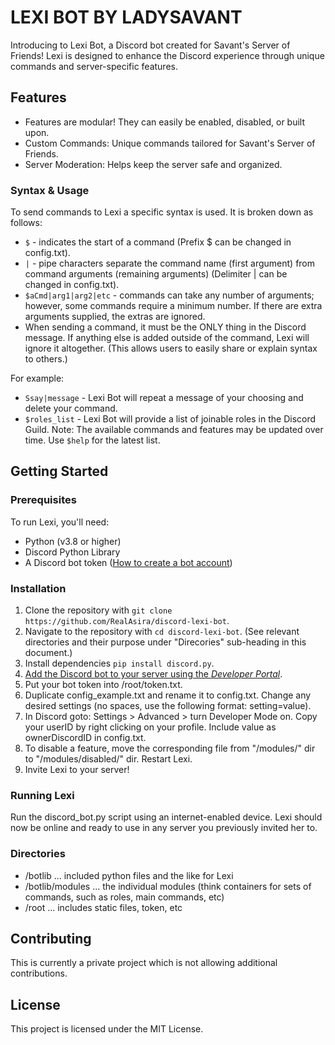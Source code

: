 # LEXI BOT BY LADYSAVANT

Introducing to Lexi Bot, a Discord bot created for Savant's Server of Friends! Lexi is designed to enhance the Discord experience through unique commands and server-specific features.

## Features

- Features are modular! They can easily be enabled, disabled, or built upon.
- Custom Commands: Unique commands tailored for Savant's Server of Friends.
- Server Moderation: Helps keep the server safe and organized.

### Syntax & Usage

To send commands to Lexi a specific syntax is used. It is broken down as follows:

- `$` - indicates the start of a command (Prefix $ can be changed in config.txt).
- `|` - pipe characters separate the command name (first argument) from command arguments (remaining arguments) (Delimiter | can be changed in config.txt).
- `$aCmd|arg1|arg2|etc` - commands can take any number of arguments; however, some commands require a minimum number. If there are extra arguments supplied, the extras are ignored.
- When sending a command, it must be the ONLY thing in the Discord message. If anything else is added outside of the command, Lexi will ignore it altogether. (This allows users to easily share or explain syntax to others.)

For example:

- `Ssay|message` - Lexi Bot will repeat a message of your choosing and delete your command.
- `$roles_list` - Lexi Bot will provide a list of joinable roles in the Discord Guild.
Note: The available commands and features may be updated over time. Use `$help` for the latest list.

## Getting Started

### Prerequisites

To run Lexi, you'll need:

- Python (v3.8 or higher)
- Discord Python Library
- A Discord bot token ([How to create a bot account](https://discordpy.readthedocs.io/en/stable/discord.html))

### Installation

1. Clone the repository with `git clone https://github.com/RealAsira/discord-lexi-bot`.
2. Navigate to the repository with `cd discord-lexi-bot`. (See relevant directories and their purpose under "Direcories" sub-heading in this document.)
3. Install dependencies `pip install discord.py`.
4. [Add the Discord bot to your server using the *Developer Portal*](https://realpython.com/how-to-make-a-discord-bot-python/#how-to-make-a-discord-bot-in-the-developer-portal).
5. Put your bot token into /root/token.txt.
6. Duplicate config_example.txt and rename it to config.txt. Change any desired settings (no spaces, use the following format: setting=value).
7. In Discord goto: Settings > Advanced > turn Developer Mode on. Copy your userID by right clicking on your profile. Include value as ownerDiscordID in config.txt.
8. To disable a feature, move the corresponding file from "/modules/" dir to "/modules/disabled/" dir. Restart Lexi.
9. Invite Lexi to your server!

### Running Lexi

Run the discord_bot.py script using an internet-enabled device.
Lexi should now be online and ready to use in any server you previously invited her to.

### Directories

- /botlib ... included python files and the like for Lexi
- /botlib/modules ... the individual modules (think containers for sets of commands, such as roles, main commands, etc)
- /root ... includes static files, token, etc

## Contributing

This is currently a private project which is not allowing additional contributions.

## License

This project is licensed under the MIT License.
